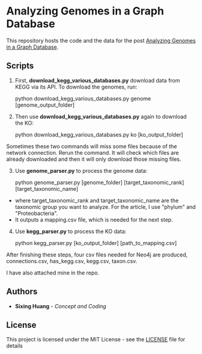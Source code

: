 
# Analyzing Genomes in a Graph Database
This repository hosts the code and the data for the post [Analyzing Genomes in a Graph Database](https://dgg32.medium.com/analyzing-genomes-in-a-graph-database-27a45faa0ae8).

## Scripts
1. First, **download_kegg_various_databases.py** download data from KEGG via its API. To download the genomes, run:

    python download_kegg_various_databases.py genome [genome_output_folder]

  
2. Then use **download_kegg_various_databases.py** again to download the KO:

    python download_kegg_various_databases.py ko  [ko_output_folder]
    
Sometimes these two commands will miss some files because of the network connection. Rerun the command. It will check which files are already downloaded and then it will only download those missing files. 
      
3. Use **genome_parser.py** to process the genome data:
  

    python genome_parser.py [genome_folder] [target_taxonomic_rank] [target_taxonomic_name]
     
+ where target_taxonomic_rank and target_taxonomic_name are the taxonomic group you want to analyze. For the article, I use "phylum" and "Proteobacteria".
+ It outputs a mapping.csv file, which is needed for the next step.
 
4. Use **kegg_parser.py** to process the KO data: 
    
    python kegg_parser.py [ko_output_folder] [path_to_mapping.csv]

After finishing these steps, four csv files needed for Neo4j are produced, connections.csv, has_kegg.csv, kegg.csv, taxon.csv.

I have also attached mine in the repo.

## Authors

* **Sixing Huang** - *Concept and Coding*

## License

This project is licensed under the MIT License - see the [LICENSE](LICENSE) file for details

